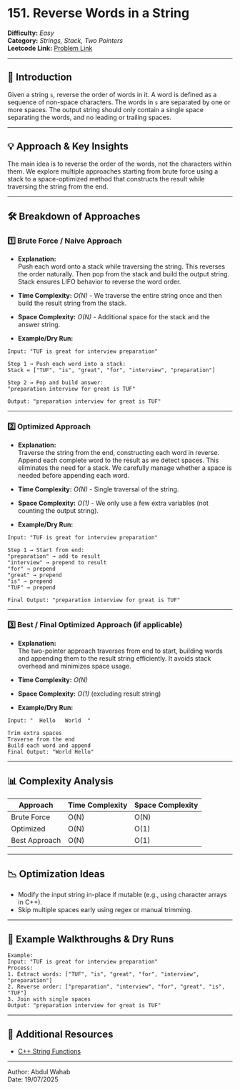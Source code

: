 # 151. Reverse Words in a String

**Difficulty:** *Easy*  
**Category:** *Strings, Stack, Two Pointers*  
**Leetcode Link:** [Problem Link](https://leetcode.com/problems/reverse-words-in-a-string/)

---

## 📝 Introduction

Given a string `s`, reverse the order of words in it. A word is defined as a sequence of non-space characters. The words in `s` are separated by one or more spaces. The output string should only contain a single space separating the words, and no leading or trailing spaces.

---

## 💡 Approach & Key Insights

The main idea is to reverse the order of the words, not the characters within them. We explore multiple approaches starting from brute force using a stack to a space-optimized method that constructs the result while traversing the string from the end.

---

## 🛠️ Breakdown of Approaches

### 1️⃣ Brute Force / Naive Approach

- **Explanation:**  
  Push each word onto a stack while traversing the string. This reverses the order naturally. Then pop from the stack and build the output string. Stack ensures LIFO behavior to reverse the word order.
  
- **Time Complexity:** *O(N)* - We traverse the entire string once and then build the result string from the stack.  
- **Space Complexity:** *O(N)* - Additional space for the stack and the answer string.

- **Example/Dry Run:**

```plaintext
Input: "TUF is great for interview preparation"

Step 1 → Push each word into a stack:
Stack = ["TUF", "is", "great", "for", "interview", "preparation"]

Step 2 → Pop and build answer:
"preparation interview for great is TUF"

Output: "preparation interview for great is TUF"
```

---

### 2️⃣ Optimized Approach

- **Explanation:**  
  Traverse the string from the end, constructing each word in reverse. Append each complete word to the result as we detect spaces. This eliminates the need for a stack. We carefully manage whether a space is needed before appending each word.

- **Time Complexity:** *O(N)* - Single traversal of the string.  
- **Space Complexity:** *O(1)* - We only use a few extra variables (not counting the output string).

- **Example/Dry Run:**

```plaintext
Input: "TUF is great for interview preparation"

Step 1 → Start from end:
"preparation" → add to result  
"interview" → prepend to result  
"for" → prepend  
"great" → prepend  
"is" → prepend  
"TUF" → prepend

Final Output: "preparation interview for great is TUF"
```

---

### 3️⃣ Best / Final Optimized Approach (if applicable)

- **Explanation:**  
  The two-pointer approach traverses from end to start, building words and appending them to the result string efficiently. It avoids stack overhead and minimizes space usage.

- **Time Complexity:** *O(N)*  
- **Space Complexity:** *O(1)* (excluding result string)

- **Example/Dry Run:**

```plaintext
Input: "  Hello   World  "

Trim extra spaces  
Traverse from the end  
Build each word and append  
Final Output: "World Hello"
```

---

## 📊 Complexity Analysis

| Approach      | Time Complexity | Space Complexity |
| ------------- | --------------- | ---------------- |
| Brute Force   | O(N)            | O(N)             |
| Optimized     | O(N)            | O(1)             |
| Best Approach | O(N)            | O(1)             |

---

## 📉 Optimization Ideas

- Modify the input string in-place if mutable (e.g., using character arrays in C++).
- Skip multiple spaces early using regex or manual trimming.

---

## 📌 Example Walkthroughs & Dry Runs

```plaintext
Example:
Input: "TUF is great for interview preparation"
Process:
1. Extract words: ["TUF", "is", "great", "for", "interview", "preparation"]
2. Reverse order: ["preparation", "interview", "for", "great", "is", "TUF"]
3. Join with single spaces
Output: "preparation interview for great is TUF"
```

---

## 🔗 Additional Resources


- [C++ String Functions](https://cplusplus.com/reference/string/string/)

---

Author: Abdul Wahab  
Date: 19/07/2025
